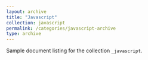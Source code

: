 ```yaml
---
layout: archive
title: "Javascript"
collection: javascript
permalink: /categories/javascript-archive
type: archive
---
```


Sample document listing for the collection `_javascript`.